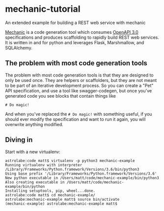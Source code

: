# mechanic-tutorial
An extended example for building a REST web service with mechanic

[Mechanic](https://github.com/factioninc/mechanic) is a code generation tool which consumes [OpenAPI 3.0](https://www.openapis.org/) specifications and produces scaffolding to rapidly build REST web services. It is written in and for python and leverages Flask, Marshmallow, and SQLAlchemy.

## The problem with most code generation tools

The problem with most code generation tools is that they are designed to only be used once. They are helpers or scaffolders, but they are not meant to be part of an iterative development process. So you can create a "Pet" API specification, and use a tool like swagger-codegen, but once you've generated code you see blocks that contain things like

```
# Do magic!
```

And when you've replaced the `# Do magic!` with something useful, if you should ever modify the specification and want to run it again, you will overwrite anything modified.

## Diving in

Start with a new virtualenv:

```shell
astrolabe:code matt$ virtualenv -p python3 mechanic-example
Running virtualenv with interpreter /Library/Frameworks/Python.framework/Versions/3.6/bin/python3
Using base prefix '/Library/Frameworks/Python.framework/Versions/3.6'
New python executable in /Users/matt/code/mechanic-example/bin/python3
Also creating executable in /Users/matt/code/mechanic-example/bin/python
Installing setuptools, pip, wheel...done.
astrolabe:code matt$ cd mechanic-example/
astrolabe:mechanic-example matt$ source bin/activate
(mechanic-example) astrolabe:mechanic-example matt$
```


